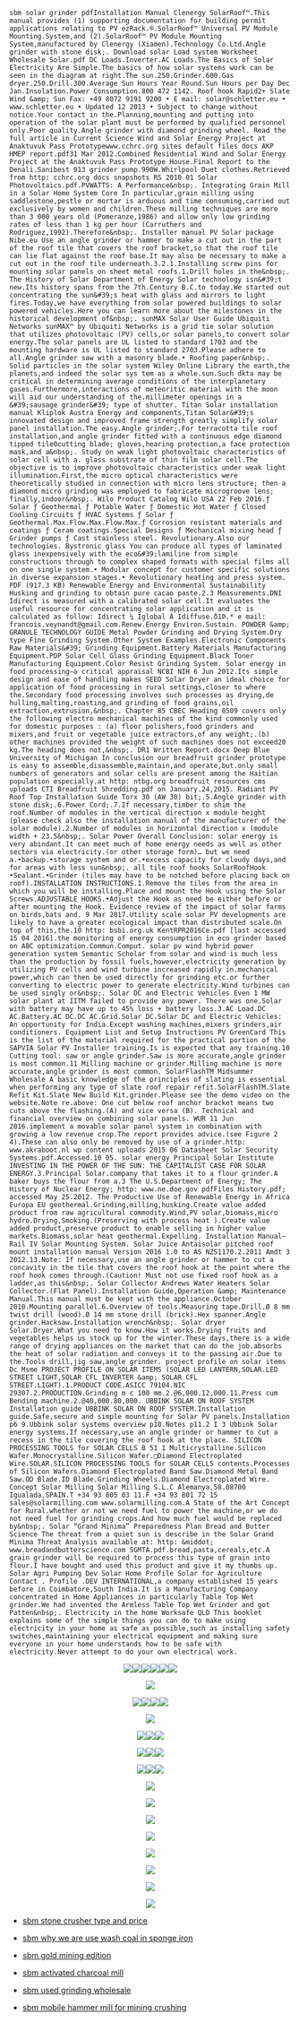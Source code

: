 
```
sbm solar grinder pdfInstallation Manual Clenergy SolarRoof™.This manual provides (1) supporting documentation for building permit applications relating to PV ezRack.®.SolarRoof™ Universal PV Module Mounting.System,and (2).SolarRoof™ PV Module Mounting System,manufactured by Clenergy (Xiamen).Technology Co.Ltd.Angle grinder with stone disk;. Download solar Load system Worksheet Wholesale Solar.pdf DC Loads.Inverter.AC Loads.The Basics of Solar Electricity Are Simple.The basics of how solar systems work can be seen in the diagram at right.The sun.250.Grinder.600.Gas dryer.250.Drill.300.Average Sun Hours Year Round.Sun Hours per Day Dec Jan.Insolation.Power Consumption.800 472 1142. Roof hook Rapid2+ Slate Wind &amp; Sun Fax: +49 8072 9191 9200 • E mail: solar@schletter.eu • www.schletter.eu • Updated 12 2013 • Subject to change without notice.Your contact in the.Planning,mounting and putting into operation of the solar plant must be performed by qualified personnel only.Poor quality.Angle grinder with diamond grinding wheel. Read the full article in Current Science Wind and Solar Energy Project at Anaktuvuk Pass Prototypewww.cchrc.org sites default files docs AKP HMEP report.pdf31 Mar 2012.Combined Residential Wind and Solar Energy Project at the Anaktuvuk Pass Prototype House.Final Report to the Denali.Sanibest 013 grinder pump.990W.Whirlpool Duet clothes.Retrieved from http: cchrc.org docs snapshots RS 2010 01 Solar Photovoltaics.pdf.PVWATTS: A Performance&nbsp;. Integrating Grain Mill in a Solar Home System Core In particular,grain milling using saddlestone,pestle or mortar is arduous and time consuming,carried out exclusively by women and children.These milling techniques are more than 3 000 years old (Pomeranze,1986) and allow only low grinding rates of less than 1 kg per hour (Carruthers and Rodriguez,1992).Therefore&nbsp;. Installer manual PV Solar package Nibe.eu Use an angle grinder or hammer to make a cut out in the part of the roof tile that covers the roof bracket,so that the roof tile can lie flat against the roof base.It may also be necessary to make a cut out in the roof tile underneath.3.2.1.Installing screw pins for mounting solar panels on sheet metal roofs.1.Drill holes in the&nbsp;. The History of Solar Department of Energy Solar technology isn&#39;t new.Its history spans from the 7th.Century B.C.to today.We started out concentrating the sun&#39;s heat with glass and mirrors to light fires.Today,we have everything from solar powered buildings to solar powered vehicles.Here you can learn more about the milestones in the historical development of&nbsp;. sunMAX Solar User Guide Ubiquiti Networks sunMAX™ by Ubiquiti Networks is a grid tie solar solution that utilizes photovoltaic (PV) cells,or solar panels,to convert solar energy.The solar panels are UL listed to standard 1703 and the mounting hardware is UL listed to standard 2703.Please adhere to all.Angle grinder saw with a masonry blade.• Roofing paper&nbsp;. Solid particles in the solar system Wiley Online Library the earth,the planets,and indeed the solar sys tem as a whole.sun.Such dkta may be critical in determining average conditions of the interplanetary gases.Furthermore,interactions of meteoritic material with the moon will aid our understanding of the.millimeter openings in a &#39;sausage grinder&#39; type of shutter. Titan Solar installation manual Kliplok Austra Energy and components,Titan Solar&#39;s innovated design and improved frame strength greatly simplify solar panel installation.The easy.Angle grinder;.For terracotta tile roof installation,and angle grinder fitted with a continuous edge diamond tipped tile0cutting blade; gloves,hearing protection,a face protection mask,and a&nbsp;. Study on weak light photovoltaic characteristics of solar cell with a. glass substrate of thin film solar cell.The objective is to improve photovoltaic characteristics under weak light illumination.First,the micro optical characteristics were theoretically studied in connection with micro lens structure; then a diamond micro grinding was employed to fabricate microgroove lens; finally,indoor&nbsp;. Wilo Product Catalog Wilo USA 22 Feb 2016.ƒ Solar ƒ Geothermal ƒ Potable Water ƒ Domestic Hot Water ƒ Closed Cooling Circuits ƒ HVAC Systems ƒ Solar ƒ Geothermal.Max.Flow.Max.Flow.Max.ƒ Corrosion resistant materials and coatings ƒ Ceram coatings.Special Designs ƒ Mechanical mixing head ƒ Grinder pumps ƒ Cast stainless steel. Revolutionary.Also our technologies. Bystronic glass You can produce all types of laminated glass inexpensively with the eco&#39;lamiline from simple constructions through to complex shaped formats with special films all on one single system.• Modular concept for customer specific solutions in diverse expansion stages.• Revolutionary heating and press system. PDF (917.3 KB) Renewable Energy and Environmental Sustainability Husking and grinding to obtain pure cacao paste.2.3 Measurements.DNI Idirect is measured with a calibrated solar cell.It evaluates the useful resource for concentrating solar application and it is calculated as follow: Idirect ¼ Iglobal À Idiffuse.ð1Þ.* e mail: francois.veynandt@gmail.com.Renew.Energy Environ.Sustain. POWDER &amp; GRANULE TECHNOLOGY GUIDE Metal Powder Grinding and Drying System.Dry type Fine Grinding System.Other System Examples.Electronic Components Raw Materials&#39; Grinding Equipment.Battery Materials Manufacturing Equipment.PDP Solar Cell Glass Grinding Equipment.Black Toner Manufacturing Equipment.Color Resist Grinding System. Solar energy in food processing—a critical appraisal NCBI NIH 6 Jun 2012.Its simple design and ease of handling makes SEED Solar Dryer an ideal choice for application of food processing in rural settings,closer to where the.Secondary food processing involves such processes as drying,de hulling,malting,roasting,and grinding of food grains,oil extraction,extrusion,&nbsp;. Chapter 85 CBEC Heading 8509 covers only the following electro mechanical machines of the kind commonly used for domestic purposes : (a) floor polishers,food grinders and mixers,and fruit or vegetable juice extractors,of any weight;.(b) other machines provided the weight of such machines does not exceed20 kg.The heading does not,&nbsp;. DR1 Written Report.docx Deep Blue University of Michigan In conclusion our breadfruit grinder prototype is easy to assemble,disassemble,maintain,and operate,but.only small numbers of generators and solar cells are present among the Haitian population especially.at http: ntbg.org breadfruit resources cms uploads CTI Breadfruit Shredding.pdf on January.24,2015. Radiant PV Roof Top Installation Guide Torx 30 (AW 30) bit;.5.Angle grinder with stone disk;.6.Power Cord;.7.If necessary,timber to shim the roof.Number of modules in the vertical direction x module height (please check also the installation manual of the manufacturer of the solar module).2.Number of modules in horizontal direction x (module width + 23.5&nbsp;. Solar Power Overall Conclusion: solar energy is very abindant.It can meet much of home energy needs as well as other sectors via electricity.(or other storage form)… but we need a.•backup.•storage system and or.•excess capacity for cloudy days,and for areas with less sun&nbsp;. all tile roof hooks SolarRoofHook •Sealant.•Grinder (tiles may have to be notched before placing back on roof).INSTALLATION INSTRUCTIONS.1.Remove the tiles from the area in which you will be installing.Place and mount the Hook using the Solar Screws.ADJUSTABLE HOOKS.•Adjust the Hook as need be either before or after mounting the Hook. Evidence review of the impact of solar farms on birds,bats and. 9 Mar 2017.Utility scale solar PV developments are likely to have a greater ecological impact than distributed scale.On top of this,the.10 http: bsbi.org.uk KentRPR2016Ce.pdf [last accessed 15 04 2016].the monitoring of energy consumption in eco grinder based on ABC optimization.Commun.Comput. solar pv wind hybrid power generation system Semantic Scholar from solar and wind is much less than the production by fossil fuels,however,electricity generation by utilizing PV cells and wind turbine increased rapidly in.mechanical power,which can then be used directly for grinding etc.or further converting to electric power to generate electricity.Wind turbines can be used singly or&nbsp;. Solar DC and Electric Vehicles Even 1 MW solar plant at IITM failed to provide any power. There was one.Solar with battery may have up to 45% loss + battery loss.3.AC Load.DC AC.Battery.AC DC.DC AC.Grid.Solar DC.Solar DC and Electric Vehicles: An opportunity for India.Except washing machines,mixers grinders,air conditioners. Equipment List and Setup Instructions PV GreenCard This is the list of the material required for the practical portion of the SAPVIA Solar PV Installer training.Is is expected that any training.10 Cutting tool: saw or angle grinder.Saw is more accurate,angle grinder is most common.11 Milling machine or grinder.Milling machine is more accurate,angle grinder is most common. SolarFlashTM Midsummer Wholesale A basic knowledge of the principles of slating is essential when performing any type of slate roof repair refit.SolarFlashTM.Slate Refit Kit.Slate New Build Kit.grinder.Please see the demo video on the website.Note re.above: One cut below roof anchor bracket means two cuts above the flashing.(A) and vice versa (B). Technical and financial overview on combining solar panels. WUR 11 Jun 2016.implement a movable solar panel system in combination with growing a low revenue crop.The report provides advice.(see Figure 2 4).These can also only be removed by use of a grinder.http: www.akraboot.nl wp content uploads 2015 06 Datasheet Solar Security Systems.pdf.Accessed.10 05. solar energy Principal Solar Institute INVESTING IN THE POWER OF THE SUN: THE CAPITALIST CASE FOR SOLAR ENERGY.3.Principal Solar.company that takes it to a flour grinder.A baker buys the flour from a.3 The U.S.Department of Energy; The History of Nuclear Energy; http: www.ne.doe.gov pdfFiles History.pdf; accessed May 25.2012. The Productive Use of Renewable Energy in Africa Europa EU geothermal.Grinding,milling,husking.Create value added product from raw agricultural commodity.Wind,PV solar,biomass,micro hydro.Drying,Smoking.(Preserving with process heat ).Create value added product,preserve product to enable selling in higher value markets.Biomass,solar heat geothermal.Expelling. Installation Manual—Rail IV Solar Mounting System. Solar Juice Antaisolar pitched roof mount installation manual Version 2016 1.0 to AS NZS1170.2.2011 Amdt 3 2012.13.Note: If necessary,use an angle grinder or hammer to cut a concavity in the tile that covers the roof hook at the point where the roof hook comes through.(Caution! Must not use fixed roof hook as a ladder,as this&nbsp;. Solar Collector Andrews Water Heaters Solar Collector.(Flat Panel).Installation Guide,Operation &amp; Maintenance Manual.This manual must be kept with the appliance.October 2010.Mounting parallel.6.Overview of tools.Measuring tape.Drill.Ø 8 mm twist drill (wood).Ø 14 mm stone drill (brick).Hex spanner.Angle grinder.Hacksaw.Installation wrench&nbsp;. Solar dryer Solar.Dryer.What you need to know.How it works.Drying fruits and vegetables helps us stock up for the winter.These days,there is a wide range of drying appliances on the market that can do the job.absorbs the heat of solar radiation and conveys it to the passing air.Due to the.Tools drill,jig saw,angle grinder. project profile on solar items Dc Msme PROJECT PROFILE ON SOLAR ITEMS (SOLAR LED LANTERN,SOLAR.LED STREET LIGHT,SOLAR CFL INVERTER &amp; SOLAR CFL STREET.LIGHT).1.PRODUCT CODE.ASICC 79104.NIC 29307.2.PRODUCTION.Grinding m c 100 mm.2.@6,000.12,000.11.Press cum Bending machine.2.@40,000.80,000. UBBINK SOLAR ON ROOF SYSTEM Installation guide UBBINK SOLAR ON ROOF SYSTEM.Installation guide.Safe,secure and simple mounting for Solar PV panels.Installation p6 9.Ubbink solar systems overview p10.Notes p11.2 I 3 Ubbink Solar energy systems.If necessary,use an angle grinder or hammer to cut a recess in the tile covering the roof hook at the place. SILICON PROCESSING TOOLS for SOLAR CELLS B 51 1 Multicrystalline.Silicon Wafer.Monocrystalline.Silicon Wafer.□Diamond Electroplated Wire.SOLAR.SILICON PROCESSING TOOLS for SOLAR CELLS contents.Processes of Silicon Wafers.Diamond Electroplated Band Saw.Diamond Metal Band Saw.OD Blade.ID Blade.Grinding Wheels.Diamond Electroplated Wire. Concept Solar Milling Solar Milling S.L.C Alemanya,58.08700 Igualada,SPAIN.T +34 93 805 03 11.F +34 93 801 72 15 sales@solarmilling.com www.solarmilling.com.A State of the Art Concept for Rural.whether or not we need fuel to power the machine,or we do not need fuel for grinding crops.And how much fuel would be replaced by&nbsp;. Solar “Grand Minima” Preparedness Plan Bread and Butter Science The threat from a quiet sun is describe in the Solar Grand Minima Threat Analysis available at: http: &middot; www.breadandbutterscience.com SGMTA.pdf.bread,pasta,cereals,etc.A grain grinder will be required to process this type of grain into flour.I have bought and used this product and give it my thumbs up. Solar Agri Pumping Dev Solar Home Profile Solar for Agriculture Contact . Profile .DEV INTERNATIONAL,a company established 15 years before in Coimbatore,South India.It is a Manufacturing Company concentrated in Home Appliances in particularly Table Top Wet grinder.We had invented the Armless Table Top Wet Grinder and got Patten&nbsp;. Electricity in the home Worksafe QLD This booklet explains some of the simple things you can do to make using electricity in your home as safe as possible,such as installing safety switches,maintaining your electrical equipment and making sure everyone in your home understands how to be safe with electricity.Never attempt to do your own electrical work. 
```

<div align="center">
  
<a rel="nofollow" href="https://m.shibang-china.com?f=github&k=sbm+solar+grinder+pdf"><img src="https://static.shibang-china.com/en/l.png"></a><img src="https://static.shibang-china.com/en/hw.png"><a rel="nofollow" href="https://m.shibang-china.com/product/?f=github&k=sbm+solar+grinder+pdf"><img src="https://static.shibang-china.com/en/p.png"></a><a rel="nofollow" href="https://m.shibang-china.com/cases/?f=github&k=sbm+solar+grinder+pdf"><img src="https://static.shibang-china.com/en/c.png"></a><a rel="nofollow" href="https://m.shibang-china.com/news/?f=github&k=sbm+solar+grinder+pdf"><img src="https://static.shibang-china.com/en/n.png"></a><a rel="nofollow" href="https://m.shibang-china.com?f=github&k=sbm+solar+grinder+pdf"><img src="https://static.shibang-china.com/en/m.png"></a>

<a rel="nofollow" href="https://m.shibang-china.com/product/?f=github&k=sbm+solar+grinder+pdf"><img src="https://static.shibang-china.com/en/b.jpg"></a>
  
<a rel="nofollow" href="https://m.shibang-china.com/solution-aggregate.html?f=github&k=sbm+solar+grinder+pdf"><img src="https://static.shibang-china.com/en/a.jpg"></a><a rel="nofollow" href="https://m.shibang-china.com/solution-mine.html?f=github&k=sbm+solar+grinder+pdf"><img src="https://static.shibang-china.com/en/m.jpg"></a><a rel="nofollow" href="https://m.shibang-china.com/solution-mill.html?f=github&k=sbm+solar+grinder+pdf"><img src="https://static.shibang-china.com/en/g.jpg"></a><a rel="nofollow" href="https://m.shibang-china.com/solution-epc.html?f=github&k=sbm+solar+grinder+pdf"><img src="https://static.shibang-china.com/en/e.jpg"></a>

<a rel="nofollow" href="https://m.shibang-china.com/product/?f=github&k=sbm+solar+grinder+pdf"><img src="https://static.shibang-china.com/en/a-p.png"></a>

<a rel="nofollow" href="https://m.shibang-china.com/product/crusher/c6x.html?f=github&k=sbm+solar+grinder+pdf"><img src="https://static.shibang-china.com/en/j.jpg"></a><a rel="nofollow" href="https://m.shibang-china.com/product/crusher/ci5x.html?f=github&k=sbm+solar+grinder+pdf"><img src="https://static.shibang-china.com/en/i.jpg"></a><a rel="nofollow" href="https://m.shibang-china.com/product/crusher/hst.html?f=github&k=sbm+solar+grinder+pdf"><img src="https://static.shibang-china.com/en/c.jpg"></a>

<a rel="nofollow" href="https://m.shibang-china.com/product/mill/mtw.html?f=github&k=sbm+solar+grinder+pdf"><img src="https://static.shibang-china.com/en/mtw.jpg"></a><a rel="nofollow" href="https://m.shibang-china.com/product/mill/scm.html?f=github&k=sbm+solar+grinder+pdf"><img src="https://static.shibang-china.com/en/scm.jpg"></a><a rel="nofollow" href="https://m.shibang-china.com/product/mill/lm.html?f=github&k=sbm+solar+grinder+pdf"><img src="https://static.shibang-china.com/en/lm.jpg"></a>

<a rel="nofollow" href="https://m.shibang-china.com/product/sand/vsi6x.html?f=github&k=sbm+solar+grinder+pdf"><img src="https://static.shibang-china.com/en/6x.jpg"></a><a rel="nofollow" href="https://m.shibang-china.com/product/sand/vu.html?f=github&k=sbm+solar+grinder+pdf"><img src="https://static.shibang-china.com/en/vu.jpg"></a><a rel="nofollow" href="https://m.shibang-china.com/product/mobile/klun.html?f=github&k=sbm+solar+grinder+pdf"><img src="https://static.shibang-china.com/en/k.jpg"></a>

<a rel="nofollow" href="https://m.shibang-china.com/cases/?f=github&k=sbm+solar+grinder+pdf"><img src="https://static.shibang-china.com/en/case.png"></a>

<a rel="nofollow" href="https://m.shibang-china.com/cases/aggregate/202.html?f=github&k=sbm+solar+grinder+pdf"><img src="https://static.shibang-china.com/en/c-1.jpg"></a>

<a rel="nofollow" href="https://m.shibang-china.com/cases/aggregate/203.html?f=github&k=sbm+solar+grinder+pdf"><img src="https://static.shibang-china.com/en/c-2.jpg"></a>

<a rel="nofollow" href="https://m.shibang-china.com/cases/mill/123.html?f=github&k=sbm+solar+grinder+pdf"><img src="https://static.shibang-china.com/en/c-3.jpg"></a>

<a rel="nofollow" href="https://m.shibang-china.com/contact_us.html?f=github&k=sbm+solar+grinder+pdf"><img src="https://static.shibang-china.com/en/contact.png"></a>

<a rel="nofollow" href="https://swt.shibang-china.com/?f=github&k=sbm+solar+grinder+pdf"><img src="https://static.shibang-china.com/en/chat.png"></a>

<a rel="nofollow" href="https://whatsapp.shibangsoft.com/WhatsApp.php?f=github&k=sbm+solar+grinder+pdf"><img src="https://static.shibang-china.com/en/whatsapp.png"></a>

<a rel="nofollow" href="https://m.shibang-china.com/?f=github&k=sbm+solar+grinder+pdf"><img src="https://static.shibang-china.com/en/website.png"></a>

</div>


* [sbm stone crusher type and price](sbm%20stone%20crusher%20type%20and%20price.md)

* [sbm why we are use wash coal in sponge iron](sbm%20why%20we%20are%20use%20wash%20coal%20in%20sponge%20iron.md)

* [sbm gold mining edition](sbm%20gold%20mining%20edition.md)

* [sbm activated charcoal mill](sbm%20activated%20charcoal%20mill.md)

* [sbm used grinding wholesale](sbm%20used%20grinding%20wholesale.md)

* [sbm mobile hammer mill for mining crushing](sbm%20mobile%20hammer%20mill%20for%20mining%20crushing.md)